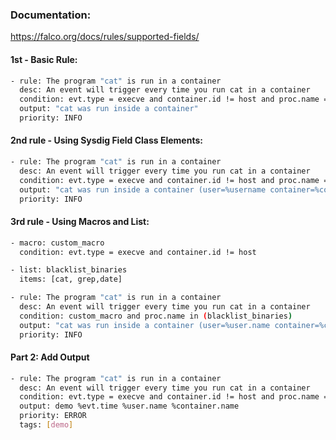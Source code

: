 
### Documentation:

https://falco.org/docs/rules/supported-fields/

#### 1st - Basic Rule:
```sh
- rule: The program "cat" is run in a container
  desc: An event will trigger every time you run cat in a container
  condition: evt.type = execve and container.id != host and proc.name = cat
  output: "cat was run inside a container"
  priority: INFO
```
#### 2nd rule - Using Sysdig Field Class Elements:
```sh
- rule: The program "cat" is run in a container
  desc: An event will trigger every time you run cat in a container
  condition: evt.type = execve and container.id != host and proc.name = cat
  output: "cat was run inside a container (user=%username container=%container.name image=%container.image proc=%proc.cmdline)"
  priority: INFO
```
#### 3rd rule - Using Macros and List:
```sh
- macro: custom_macro
  condition: evt.type = execve and container.id != host

- list: blacklist_binaries
  items: [cat, grep,date]

- rule: The program "cat" is run in a container
  desc: An event will trigger every time you run cat in a container
  condition: custom_macro and proc.name in (blacklist_binaries)
  output: "cat was run inside a container (user=%user.name container=%container.name image=%container.image proc=%proc.cmdline)"
  priority: INFO
```

#### Part 2: Add Output
```sh
- rule: The program "cat" is run in a container
  desc: An event will trigger every time you run cat in a container
  condition: evt.type = execve and container.id != host and proc.name = cat
  output: demo %evt.time %user.name %container.name
  priority: ERROR
  tags: [demo]
```
